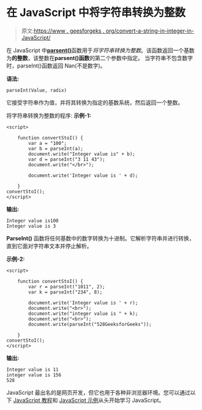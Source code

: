 # 在 JavaScript 中将字符串转换为整数

> 原文:[https://www . geesforgeks . org/convert-a-string-in-integer-in-JavaScript/](https://www.geeksforgeeks.org/convert-a-string-to-an-integer-in-javascript/)

在 JavaScript 中[**parsent()**](https://www.geeksforgeeks.org/javascript-parseint-function/)函数用于*将字符串转换为整数*。该函数返回一个基数为**的整数**，该整数在**parsent()函数**的第二个参数中指定。
当字符串不包含数字时，parseInt()函数返回 Nan(不是数字)。

**语法:**

```
parseInt(Value, radix)
```

它接受字符串作为值，并将其转换为指定的基数系统，然后返回一个整数。

将字符串转换为整数的程序:
**示例-1:**

```
<script>

    function convertStoI() {
        var a = "100";
        var b = parseInt(a);
        document.write("Integer value is" + b);
        var d = parseInt("3 11 43");
        document.write("</br>");

        document.write('Integer value is ' + d);

    }
convertStoI(); 
</script>    
```

**输出:**

```
Integer value is100
Integer value is 3
```

**ParseInt()** 函数将任何基数中的数字转换为十进制。它解析字符串并进行转换，直到它面对字符串文本并停止解析。

**示例-2:**

```
<script>

    function convertStoI() {
        var r = parseInt("1011", 2);
        var k = parseInt("234", 8);

        document.write('Integer value is ' + r);
        document.write("<br>");
        document.write("integer value is " + k);
        document.write("<br>");
        document.write(parseInt("528GeeksforGeeks"));

    }
convertStoI();
</script>                    
```

**输出:**

```
Integer value is 11
integer value is 156
528
```

JavaScript 最出名的是网页开发，但它也用于各种非浏览器环境。您可以通过以下 [JavaScript 教程](https://www.geeksforgeeks.org/javascript-tutorial/)和 [JavaScript 示例](https://www.geeksforgeeks.org/javascript-examples/)从头开始学习 JavaScript。